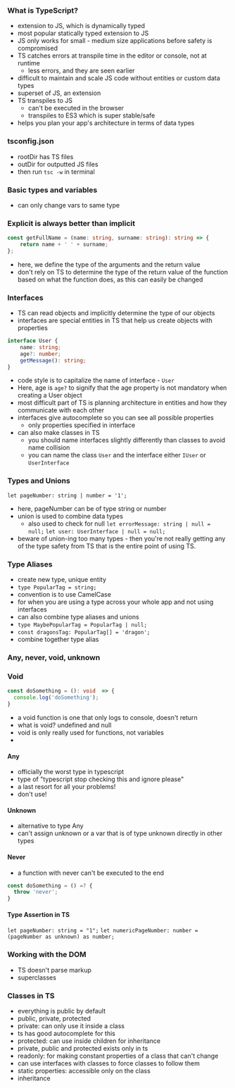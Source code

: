 ### What is TypeScript?
- extension to JS, which is dynamically typed
- most popular statically typed extension to JS
- JS only works for small - medium size applications before safety is compromised
- TS catches errors at transpile time in the editor or console, not at runtime
  - less errors, and they are seen earlier
- difficult to maintain and scale JS code without entities or custom data types
- superset of JS, an extension
- TS transpiles to JS
  - can't be executed in the browser
  - transpiles to ES3 which is super stable/safe
- helps you plan your app's architecture in terms of data types

### tsconfig.json
- rootDir has TS files
- outDir for outputted JS files
- then run `tsc -w` in terminal

### Basic types and variables
- can only change vars to same type

### Explicit is always better than implicit
```ts
const getFullName = (name: string, surname: string): string => {
	return name + ' ' + surname;
};
```
- here, we define the type of the arguments and the return value
- don't rely on TS to determine the type of the return value of the function based on what the function does, as this can easily be changed
  
### Interfaces
- TS can read objects and implicitly determine the type of our objects
- interfaces are special entities in TS that help us create objects with properties
  
```ts
interface User {
	name: string;
	age?: number;
	getMessage(): string;
}
```
- code style is to capitalize the name of interface - `User`
- Here, age is `age?` to signify that the age property is not mandatory when creating a User object
- most difficult part of TS is planning architecture in entities and how they communicate with each other
- interfaces give autocomplete so you can see all possible properties
  - only properties specified in interface
- can also make classes in TS
  - you should name interfaces slightly differently than classes to avoid name collision
  - you can name the class `User` and the interface either `IUser` or `UserInterface`

### Types and Unions
`let pageNumber: string | number = '1';`
- here, pageNumber can be of type string or number
- union is used to combine data types
  - also used to check for null
`let errorMessage: string | null = null;`
`let user: UserInterface | null = null;`
- beware of union-ing too many types - then you're not really getting any of the type safety from TS that is the entire point of using TS.


### Type Aliases
- create new type, unique entity
- `type PopularTag = string;`
- convention is to use CamelCase
- for when you are using a type across your whole app and not using interfaces
- can also combine type aliases and unions
- `type MaybePopularTag = PopularTag | null;`
- `const dragonsTag: PopularTag[] = 'dragon';`
- combine together type alias

### Any, never, void, unknown
### Void
```ts
const doSomething = (): void  => {
  console.log('doSomething');
}
```
- a void function is one that only logs to console, doesn't return
- what is void? undefined and null
- void is only really used for functions, not variables
- 
#### Any
- officially the worst type in typescript
- type of "typescript stop checking this and ignore please"
- a last resort for all your problems!
- don't use!

#### Unknown
- alternative to type Any
- can't assign unknown or a var that is of type unknown directly in other types

#### Never
- a function with never can't be executed to the end
```ts
const doSomething = () =? {
  throw 'never';
}
```

#### Type Assertion in TS
`let pageNumber: string = "1";`
`let numericPageNumber: number = (pageNumber as unknown) as number;`

### Working with the DOM
- TS doesn't parse markup
- superclasses

### Classes in TS
- everything is public by default
- public, private, protected
- private: can only use it inside a class
- ts has good autocomplete for this
- protected: can use inside children for inheritance
- private, public and protected exists only in ts
- readonly: for making constant properties of a class that can't change
- can use interfaces with classes to force classes to follow them
- static properties: accessible only on the class
- inheritance